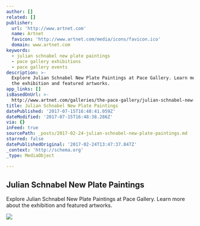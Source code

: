 ```yaml
---
author: []
related: []
publisher:
  url: 'http://www.artnet.com'
  name: Artnet
  favicon: 'http://www.artnet.com/media/icons/favicon.ico'
  domain: www.artnet.com
keywords:
  - julian schnabel new plate paintings
  - pace gallery exhibitions
  - pace gallery events
description: >-
  Explore Julian Schnabel New Plate Paintings at Pace Gallery. Learn more about
  the exhibition and featured artworks.
app_links: []
isBasedOnUrl: >-
  http://www.artnet.com/galleries/the-pace-gallery/julian-schnabel-new-plate-paintings/
title: Julian Schnabel New Plate Paintings
datePublished: '2017-07-15T16:48:41.059Z'
dateModified: '2017-07-15T16:48:38.286Z'
via: {}
inFeed: true
sourcePath: _posts/2017-02-24-julian-schnabel-new-plate-paintings.md
starred: false
datePublishedOriginal: '2017-02-24T13:47:37.847Z'
_context: 'http://schema.org'
_type: MediaObject

---
```

<article style=""><h1>Julian Schnabel New Plate Paintings</h1><p>Explore Julian Schnabel New Plate Paintings at Pace Gallery. Learn more about the exhibition and featured artworks.</p><img src="http://www.artnet.com/WebServices/images/ll1103795llgnVfDWqOHqOrCAD/julian-schnabel-rose-painting-(near-van-goghs-grave)-x,-.jpg" /></article>